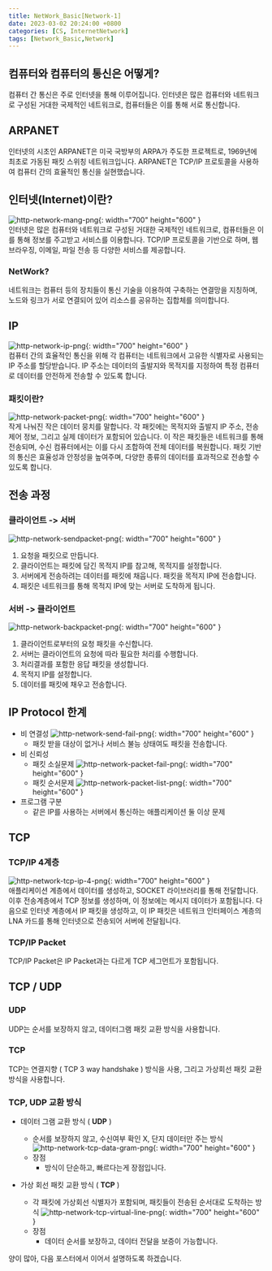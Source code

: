 ```yaml
---
title: NetWork_Basic[Network-1]
date: 2023-03-02 20:24:00 +0800
categories: [CS, InternetNetwork]
tags: [Network_Basic,Network]
---
```

## 컴퓨터와 컴퓨터의 통신은 어떻게?
컴퓨터 간 통신은 주로 인터넷을 통해 이루어집니다. 인터넷은 많은 컴퓨터와 네트워크로 구성된 거대한 국제적인 네트워크로, 컴퓨터들은 이를 통해 서로 통신합니다.

## ARPANET
인터넷의 시초인 ARPANET은 미국 국방부의 ARPA가 주도한 프로젝트로, 1969년에 최초로 가동된 패킷 스위칭 네트워크입니다. ARPANET은 TCP/IP 프로토콜을 사용하여 컴퓨터 간의 효율적인 통신을 실현했습니다.


## 인터넷(Internet)이란?
 ![http-network-mang-png](/assets/img/spring/http-network-mang.png){: width="700" height="600" }<br/>
 인터넷은 많은 컴퓨터와 네트워크로 구성된 거대한 국제적인 네트워크로,  컴퓨터들은 이를 통해 정보를 주고받고 서비스를 이용합니다. TCP/IP  프로토콜을 기반으로 하며, 웹 브라우징, 이메일, 파일 전송 등 다양한  서비스를 제공합니다.
 ### NetWork?
 네트워크는 컴퓨터 등의 장치들이 통신 기술을 이용하여 구축하는 연결망을 지칭하며, 노드와 링크가 서로 연결되어 있어 리소스를 공유하는 집합체를 의미합니다.


## IP
 ![http-network-ip-png](/assets/img/spring/http-network-ip.png){: width="700" height="600" }<br/>
컴퓨터 간의 효율적인 통신을 위해 각 컴퓨터는 네트워크에서 고유한 식별자로 사용되는 IP 주소를 할당받습니다. IP 주소는 데이터의 출발지와 목적지를 지정하여 특정 컴퓨터로 데이터를 안전하게 전송할 수 있도록 합니다.


### 패킷이란?
 ![http-network-packet-png](/assets/img/spring/http-network-packet.png){: width="700" height="600" }<br/>
작게 나눠진 작은 데이터 뭉치를 말합니다. 각 패킷에는 목적지와 출발지 IP 주소, 전송 제어 정보, 그리고 실제 데이터가 포함되어 있습니다. 이 작은 패킷들은 네트워크를 통해 전송되며, 수신 컴퓨터에서는 이를 다시 조합하여 전체 데이터를 복원합니다. 패킷 기반의 통신은 효율성과 안정성을 높여주며, 다양한 종류의 데이터를 효과적으로 전송할 수 있도록 합니다.


## 전송 과정
### 클라이언트 -> 서버
 ![http-network-sendpacket-png](/assets/img/spring/http-network-sendpacket.png){: width="700" height="600" }<br/>
1. 요청을 패킷으로 만듭니다.
2. 클라이언트는 패킷에 담긴 목적지 IP를 참고해, 목적지를 설정합니다.
3. 서버에게 전송하려는 데이터를 패킷에 채웁니다. 패킷을 목적지 IP에 전송합니다.
4. 패킷은 네트워크를 통해 목적지 IP에 맞는 서버로 도착하게 됩니다.

### 서버 -> 클라이언트
 ![http-network-backpacket-png](/assets/img/spring/http-network-backpacket.png){: width="700" height="600" }<br/>
1. 클라이언트로부터의 요청 패킷을 수신합니다.
2. 서버는 클라이언트의 요청에 따라 필요한 처리를 수행합니다.
3. 처리결과를 포함한 응답 패킷을 생성합니다.
4. 목적지 IP를 설정합니다.
5. 데이터를 패킷에 채우고 전송합니다. 

## IP Protocol 한계
- 비 연결성
     ![http-network-send-fail-png](/assets/img/spring/http-network-send-fail.png){: width="700" height="600" }<br/>
    - 패킷 받을 대상이 없거나 서비스 불능 상태여도 패킷을 전송합니다.
- 비 신뢰성
    - 패킷 소실문제
    ![http-network-packet-fail-png](/assets/img/spring/http-network-packet-fail.png){: width="700" height="600" }<br/>
    - 패킷 순서문제
    ![http-network-packet-list-png](/assets/img/spring/http-network-packet-list.png){: width="700" height="600" }<br/>
- 프로그램 구분
    - 같은 IP를 사용하는 서버에서 통신하는 애플리케이션 둘 이상 문제

## TCP
### TCP/IP 4계층
![http-network-tcp-ip-4-png](/assets/img/spring/http-network-tcp-ip-4.png){: width="700" height="600" }<br/>
애플리케이션 계층에서 데이터를 생성하고, SOCKET 라이브러리를 통해 전달합니다. 이후 전송계층에서 TCP 정보를 생성하며, 이 정보에는 메시지 데이터가 포함됩니다. 다음으로 인터넷 계층에서 IP 패킷을 생성하고, 이 IP 패킷은 네트워크 인터페이스 계층의 LNA 카드를 통해 인터넷으로 전송되어 서버에 전달됩니다.    
### TCP/IP Packet
TCP/IP Packet은 IP Packet과는 다르게 TCP 세그먼트가 포함됩니다.   

## TCP / UDP      
### UDP
UDP는 순서를 보장하지 않고, 데이터그램 패킷 교환 방식을 사용합니다.
### TCP
TCP는 연결지향 ( TCP 3 way handshake ) 방식을 사용, 그리고 가상회선 패킷 교환 방식을 사용합니다.
### TCP, UDP 교환 방식
 - 데이터 그램 교환 방식 ( **UDP** )
    - 순서를 보장하지 않고, 수신여부 확인 X, 단지 데이터만 주는 방식
    ![http-network-tcp-data-gram-png](/assets/img/spring/http-network-udp-data-gram.png){: width="700" height="600" }<br/>
    - 장점
        - 방식이 단순하고, 빠르다는게 장점입니다.

 - 가상 회선 패킷 교환 방식 ( **TCP** )
    - 각 패킷에 가상회선 식별자가 포함되며, 패킷들이 전송된 순서대로 도착하는 방식
    ![http-network-tcp-virtual-line-png](/assets/img/spring/http-network-tcp-virtual-line.png){: width="700" height="600" }<br/>
    - 장점
        - 데이터 순서를 보장하고, 데이터 전달을 보증이 가능합니다.

양이 많아, 다음 포스터에서 이어서 설명하도록 하겠습니다.
